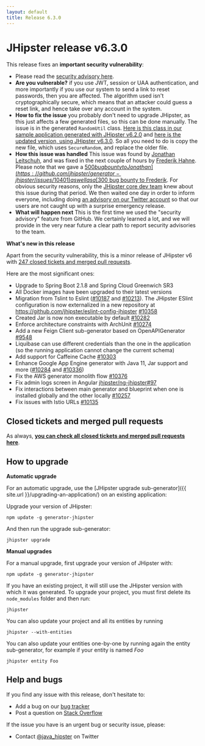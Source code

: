 ```yaml
---
layout: default
title: Release 6.3.0
---
```


JHipster release v6.3.0
==================

This release fixes an **important security vulnerability**:

- Please read the [security advisory here](https://github.com/jhipster/generator-jhipster/security/advisories/GHSA-mwp6-j9wf-968c).
- **Are you vulnerable?** if you use JWT, session or UAA authentication, and more importantly if you use our system to send a link to reset passwords, then you are affected. The algorithm used isn't cryptographically secure, which means that an attacker could guess a reset link, and hence take over any account in the system.
- **How to fix the issue** you probably don't need to upgrade JHipster, as this just affects a few generated files, so this can be done manually. The issue is in the generated `RandomUtil` class. [Here is this class in our sample application generated with JHipster v6.2.0](https://github.com/jhipster/jhipster-sample-app/blob/v6.2.0/src/main/java/io/github/jhipster/sample/service/util/RandomUtil.java) and [here is the updated version, using JHipster v6.3.0](https://github.com/jhipster/jhipster-sample-app/blob/v6.3.0/src/main/java/io/github/jhipster/sample/service/util/RandomUtil.java). So all you need to do is copy the new file, which uses `SecureRandom`, and replace the older file.
- **How this issue was handled** This issue was found by [Jonathan Leitschuh](https://github.com/JLLeitschuh), and was fixed in the next couple of hours by [Frederik Hahne](https://github.com/atomfrede). Please note that we gave a [$500 bug bounty to Jonathan](https://github.com/jhipster/generator-jhipster/issues/10401) as well as a [$300 bug bounty to Frederik](https://github.com/jhipster/generator-jhipster/issues/10402). For obvious security reasons, only the [JHipster core dev team](https://www.jhipster.tech/team/) knew about this issue during that period. We then waited one day in order to inform everyone, including doing [an advisory on our Twitter account](https://twitter.com/java_hipster/status/1172387424715988994) so that our users are not caught up with a surprise emergency release.
- **What will happen next** This is the first time we used the "security advisory" feature from GitHub. We certainly learned a lot, and we will provide in the very near future a clear path to report security advisories to the team.

**What's new in this release**

Apart from the security vulnerability, this is a minor release of JHipster v6 with [247 closed tickets and merged pull requests](https://github.com/jhipster/generator-jhipster/issues?q=milestone%3A6.3.0+is%3Aclosed).

Here are the most significant ones:

- Upgrade to Spring Boot 2.1.8 and Spring Cloud Greenwich SR3
- All Docker images have been upgraded to their latest versions
- Migration from Tslint to Eslint ([#10187](https://github.com/jhipster/generator-jhipster/pull/10187) and [#10213](https://github.com/jhipster/generator-jhipster/pull/10213)). The JHipster ESlint configuration is now externalized in a new repository at https://github.com/jhipster/eslint-config-jhipster [#10358](https://github.com/jhipster/generator-jhipster/pull/10358)
- Created Jar is now non executable by default [#10282](https://github.com/jhipster/generator-jhipster/pull/10282)
- Enforce architecture constraints with ArchUnit [#10274](https://github.com/jhipster/generator-jhipster/pull/10274)
- Add a new Feign Client sub-generator based on OpenAPIGenerator [#9548](https://github.com/jhipster/generator-jhipster/issues/9548)
- Liquibase can use different credentials than the one in the application (so the running application cannot change the current schema)
- Add support for Caffeine Cache [#10303](https://github.com/jhipster/generator-jhipster/pull/10303)
- Enhance Google App Engine generator with Java 11, Jar support and more ([#10284](https://github.com/jhipster/generator-jhipster/pull/10284) and [#10336](https://github.com/jhipster/generator-jhipster/pull/10336))
- Fix the AWS generator monolith flow [#10376](https://github.com/jhipster/generator-jhipster/pull/10376)
- Fix admin logs screen in Angular [jhipster/ng-jhipster#97](https://github.com/jhipster/ng-jhipster/pull/97)
- Fix interactions between main generator and blueprint when one is installed globally and the other locally [#10257](https://github.com/jhipster/generator-jhipster/issues/10257)
- Fix issues with Istio URLs [#10135](https://github.com/jhipster/generator-jhipster/issues/10135)

Closed tickets and merged pull requests
------------
As always, __[you can check all closed tickets and merged pull requests here](https://github.com/jhipster/generator-jhipster/issues?q=milestone%3A6.3.0+is%3Aclosed)__.

How to upgrade
------------

**Automatic upgrade**

For an automatic upgrade, use the [JHipster upgrade sub-generator]({{ site.url }}/upgrading-an-application/) on an existing application:

Upgrade your version of JHipster:

```
npm update -g generator-jhipster
```

And then run the upgrade sub-generator:

```
jhipster upgrade
```

**Manual upgrades**

For a manual upgrade, first upgrade your version of JHipster with:

```
npm update -g generator-jhipster
```

If you have an existing project, it will still use the JHipster version with which it was generated.
To upgrade your project, you must first delete its `node_modules` folder and then run:

```
jhipster
```

You can also update your project and all its entities by running

```
jhipster --with-entities
```

You can also update your entities one-by-one by running again the entity sub-generator, for example if your entity is named _Foo_

```
jhipster entity Foo
```

Help and bugs
--------------

If you find any issue with this release, don't hesitate to:

- Add a bug on our [bug tracker](https://github.com/jhipster/generator-jhipster/issues?state=open)
- Post a question on [Stack Overflow](http://stackoverflow.com/tags/jhipster/info)

If the issue you have is an urgent bug or security issue, please:

- Contact [@java_hipster](https://twitter.com/java_hipster) on Twitter
